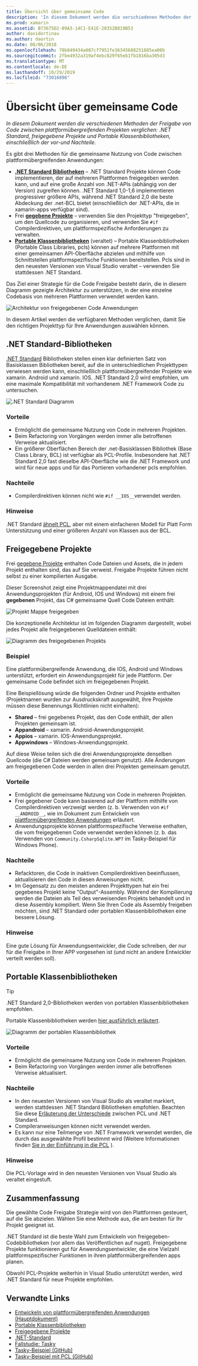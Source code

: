 ```yaml
---
title: Übersicht über gemeinsame Code
description: 'In diesem Dokument werden die verschiedenen Methoden der Freigabe von Code zwischen plattformübergreifenden Projekten verglichen: freigegebene Projekte, Portable Klassenbibliotheken und .NET Standard, einschließlich der vor-und Nachteile.'
ms.prod: xamarin
ms.assetid: B73675D2-09A3-14C1-E41E-20352B819B53
author: davidortinau
ms.author: daortin
ms.date: 08/06/2018
ms.openlocfilehash: 78b849434a087cf7951fe36345688251885ea00b
ms.sourcegitcommit: 2fbe4932a319af4ebc829f65eb1fb1816ba305d3
ms.translationtype: MT
ms.contentlocale: de-DE
ms.lasthandoff: 10/29/2019
ms.locfileid: "73016896"
---
```

# <a name="sharing-code-overview"></a>Übersicht über gemeinsame Code

_In diesem Dokument werden die verschiedenen Methoden der Freigabe von Code zwischen plattformübergreifenden Projekten verglichen: .NET Standard, freigegebene Projekte und Portable Klassenbibliotheken, einschließlich der vor-und Nachteile._

Es gibt drei Methoden für die gemeinsame Nutzung von Code zwischen plattformübergreifenden Anwendungen:

- [ **.NET Standard Bibliotheken**](#Net_Standard) – .NET Standard Projekte können Code implementieren, der auf mehreren Plattformen freigegeben werden kann, und auf eine große Anzahl von .NET-APIs (abhängig von der Version) zugreifen können. .NET Standard 1,0-1,6 implementieren progressiver größere APIs, während .NET Standard 2,0 die beste Abdeckung der .net-BCL bietet (einschließlich der .NET-APIs, die in xamarin-apps verfügbar sind).
- Frei [**gegebene Projekte**](#Shared_Projects) – verwenden Sie den Projekttyp "freigegeben", um den Quellcode zu organisieren, und verwenden Sie `#if` Compilerdirektiven, um plattformspezifische Anforderungen zu verwalten.
- [**Portable Klassenbibliotheken**](#Portable_Class_Libraries) (veraltet) – Portable Klassenbibliotheken (Portable Class Libraries, pcls) können auf mehrere Plattformen mit einer gemeinsamen API-Oberfläche abzielen und mithilfe von Schnittstellen plattformspezifische Funktionen bereitstellen. Pcls sind in den neuesten Versionen von Visual Studio veraltet &ndash; verwenden Sie stattdessen .NET Standard.

Das Ziel einer Strategie für die Code Freigabe besteht darin, die in diesem Diagramm gezeigte Architektur zu unterstützen, in der eine einzelne Codebasis von mehreren Plattformen verwendet werden kann.

 ![Architektur von freigegebenen Code Anwendungen](code-sharing-images/conceptualarchitecture.png "Architektur von freigegebenen Code Anwendungen")

In diesem Artikel werden die verfügbaren Methoden verglichen, damit Sie den richtigen Projekttyp für Ihre Anwendungen auswählen können.

<a name="Net_Standard" />

## <a name="net-standard-libraries"></a>.NET Standard-Bibliotheken

[.NET Standard](~/cross-platform/app-fundamentals/net-standard.md) Bibliotheken stellen einen klar definierten Satz von Basisklassen Bibliotheken bereit, auf die in unterschiedlichen Projekttypen verwiesen werden kann, einschließlich plattformübergreifender Projekte wie xamarin. Android und xamarin. IOS. .NET Standard 2,0 wird empfohlen, um eine maximale Kompatibilität mit vorhandenem .NET Framework Code zu untersuchen.

![.NET Standard Diagramm](code-sharing-images/netstandard.png ".NET Standard Diagramm")

### <a name="benefits"></a>Vorteile

- Ermöglicht die gemeinsame Nutzung von Code in mehreren Projekten.
- Beim Refactoring von Vorgängen werden immer alle betroffenen Verweise aktualisiert.
- Ein größerer Oberflächen Bereich der .net-Basisklassen Bibliothek (Base Class Library, BCL) ist verfügbar als PCL-Profile. Insbesondere hat .NET Standard 2,0 fast dieselbe API-Oberfläche wie die .NET Framework und wird für neue apps und für das Portieren vorhandener pcls empfohlen.

### <a name="disadvantages"></a>Nachteile

- Compilerdirektiven können nicht wie `#if __IOS__`verwendet werden.

### <a name="remarks"></a>Hinweise

.NET Standard [ähnelt PCL](https://docs.microsoft.com/dotnet/standard/net-standard#comparison-to-portable-class-libraries), aber mit einem einfacheren Modell für Platt Form Unterstützung und einer größeren Anzahl von Klassen aus der BCL.

<a name="Shared_Projects" />

## <a name="shared-projects"></a>Freigegebene Projekte

Frei [gegebene Projekte](~/cross-platform/app-fundamentals/shared-projects.md) enthalten Code Dateien und Assets, die in jedem Projekt enthalten sind, das auf Sie verweist. Freigabe Projekte führen nicht selbst zu einer kompilierten Ausgabe.

Dieser Screenshot zeigt eine Projektmappendatei mit drei Anwendungsprojekten (für Android, IOS und Windows) mit einem frei **gegebenen** Projekt, das C# gemeinsame Quell Code Dateien enthält:

![Projekt Mappe freigegeben](code-sharing-images/sharedsolution.png "Projekt Mappe freigegeben")

Die konzeptionelle Architektur ist im folgenden Diagramm dargestellt, wobei jedes Projekt alle freigegebenen Quelldateien enthält:

![Diagramm des freigegebenen Projekts](code-sharing-images/sharedassetproject.png "Diagramm des freigegebenen Projekts")

### <a name="example"></a>Beispiel

Eine plattformübergreifende Anwendung, die IOS, Android und Windows unterstützt, erfordert ein Anwendungsprojekt für jede Plattform. Der gemeinsame Code befindet sich im freigegebenen Projekt.

Eine Beispiellösung würde die folgenden Ordner und Projekte enthalten (Projektnamen wurden zur Ausdruckskraft ausgewählt, Ihre Projekte müssen diese Benennungs Richtlinien nicht einhalten):

- **Shared** – frei gegebenes Projekt, das den Code enthält, der allen Projekten gemeinsam ist.
- **Appandroid** – xamarin. Android-Anwendungsprojekt.
- **Appios** – xamarin. IOS-Anwendungsprojekt.
- **Appwindows** – Windows-Anwendungsprojekt.

Auf diese Weise teilen sich die drei Anwendungsprojekte denselben Quellcode (die C# Dateien werden gemeinsam genutzt). Alle Änderungen am freigegebenen Code werden in allen drei Projekten gemeinsam genutzt.

### <a name="benefits"></a>Vorteile

- Ermöglicht die gemeinsame Nutzung von Code in mehreren Projekten.
- Frei gegebener Code kann basierend auf der Plattform mithilfe von Compilerdirektiven verzweigt werden (z. b. Verwenden von `#if __ANDROID__`, wie im Dokument zum Entwickeln von [plattformübergreifenden Anwendungen](~/cross-platform/app-fundamentals/building-cross-platform-applications/index.md) erläutert.
- Anwendungsprojekte können plattformspezifische Verweise enthalten, die vom freigegebenen Code verwendet werden können (z. b. das Verwenden von `Community.CsharpSqlite.WP7` im Tasky-Beispiel für Windows Phone).

### <a name="disadvantages"></a>Nachteile

- Refacktoren, die Code in inaktiven Compilerdirektiven beeinflussen, aktualisieren den Code in diesen Anweisungen nicht.
- Im Gegensatz zu den meisten anderen Projekttypen hat ein frei gegebenes Projekt keine "Output"-Assembly. Während der Kompilierung werden die Dateien als Teil des verweisenden Projekts behandelt und in diese Assembly kompiliert. Wenn Sie Ihren Code als Assembly freigeben möchten, sind .NET Standard oder portablen Klassenbibliotheken eine bessere Lösung.

<a name="Shared_Remarks" />

### <a name="remarks"></a>Hinweise

Eine gute Lösung für Anwendungsentwickler, die Code schreiben, der nur für die Freigabe in Ihrer APP vorgesehen ist (und nicht an andere Entwickler verteilt werden soll).

<a name="Portable_Class_Libraries" />

## <a name="portable-class-libraries"></a>Portable Klassenbibliotheken

> [!TIP]
> .NET Standard 2,0-Bibliotheken werden von portablen Klassenbibliotheken empfohlen.

Portable Klassenbibliotheken werden [hier ausführlich erläutert](~/cross-platform/app-fundamentals/pcl.md).

![Diagramm der portablen Klassenbibliothek](code-sharing-images/portableclasslibrary.png "Diagramm der portablen Klassenbibliothek")

### <a name="benefits"></a>Vorteile

- Ermöglicht die gemeinsame Nutzung von Code in mehreren Projekten.
- Beim Refactoring von Vorgängen werden immer alle betroffenen Verweise aktualisiert.

### <a name="disadvantages"></a>Nachteile

- In den neuesten Versionen von Visual Studio als veraltet markiert, werden stattdessen .NET Standard Bibliotheken empfohlen. Beachten Sie diese [Erläuterung der Unterschiede](https://docs.microsoft.com/dotnet/standard/net-standard#comparison-to-portable-class-libraries) zwischen PCL und .NET Standard.
- Compileranweisungen können nicht verwendet werden.
- Es kann nur eine Teilmenge von .NET Framework verwendet werden, die durch das ausgewählte Profil bestimmt wird (Weitere Informationen finden [Sie in der Einführung in die PCL](~/cross-platform/app-fundamentals/pcl.md) ).

### <a name="remarks"></a>Hinweise

Die PCL-Vorlage wird in den neuesten Versionen von Visual Studio als veraltet eingestuft.

## <a name="summary"></a>Zusammenfassung

Die gewählte Code Freigabe Strategie wird von den Plattformen gesteuert, auf die Sie abzielen. Wählen Sie eine Methode aus, die am besten für Ihr Projekt geeignet ist.

.NET Standard ist die beste Wahl zum Entwickeln von freigegeben-Codebibliotheken (vor allem das Veröffentlichen auf nuget). Freigegebene Projekte funktionieren gut für Anwendungsentwickler, die eine Vielzahl plattformspezifischer Funktionen in ihren plattformübergreifenden apps planen.

Obwohl PCL-Projekte weiterhin in Visual Studio unterstützt werden, wird .NET Standard für neue Projekte empfohlen.

## <a name="related-links"></a>Verwandte Links

- [Entwickeln von plattformübergreifenden Anwendungen (Hauptdokument)](~/cross-platform/app-fundamentals/building-cross-platform-applications/index.md)
- [Portable Klassenbibliotheken](~/cross-platform/app-fundamentals/pcl.md)
- [Freigegebene Projekte](~/cross-platform/app-fundamentals/shared-projects.md)
- [.NET-Standard](~/cross-platform/app-fundamentals/net-standard.md)
- [Fallstudie: Tasky](~/cross-platform/app-fundamentals/building-cross-platform-applications/case-study-tasky.md)
- [Tasky-Beispiel (GitHub)](https://github.com/xamarin/mobile-samples/tree/master/Tasky)
- [Tasky-Beispiel mit PCL (GitHub)](https://github.com/xamarin/mobile-samples/tree/master/TaskyPortable)
